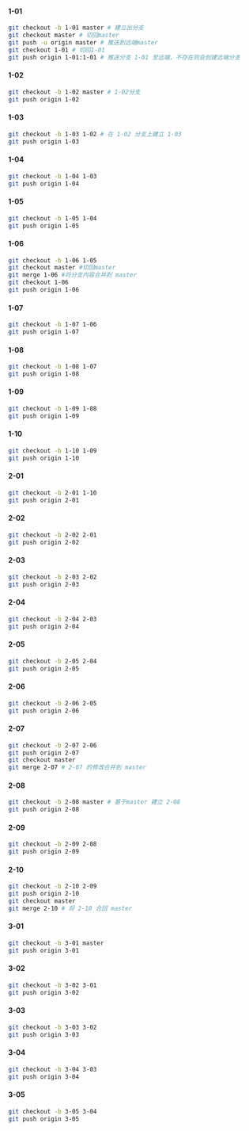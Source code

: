 #### 1-01 
```bash
git checkout -b 1-01 master # 建立出分支
git checkout master # 切回master
git push -u origin master # 推送到远端master
git checkout 1-01 # 切回1-01
git push origin 1-01:1-01 # 推送分支 1-01 至远端，不存在则会创建远端分支
```

#### 1-02
```bash
git checkout -b 1-02 master # 1-02分支
git push origin 1-02
```

#### 1-03
```bash
git checkout -b 1-03 1-02 # 在 1-02 分支上建立 1-03
git push origin 1-03
```

#### 1-04
```bash
git checkout -b 1-04 1-03
git push origin 1-04
```

#### 1-05
```bash
git checkout -b 1-05 1-04
git push origin 1-05
```

#### 1-06
```bash
git checkout -b 1-06 1-05
git checkout master #切回master
git merge 1-06 #将分支内容合并到 master
git checkout 1-06
git push origin 1-06
```

#### 1-07
```bash
git checkout -b 1-07 1-06
git push origin 1-07
```

#### 1-08
```bash
git checkout -b 1-08 1-07
git push origin 1-08
```

#### 1-09
```bash
git checkout -b 1-09 1-08
git push origin 1-09
```

#### 1-10
```bash
git checkout -b 1-10 1-09
git push origin 1-10
```

#### 2-01
```bash
git checkout -b 2-01 1-10
git push origin 2-01
```

#### 2-02
```bash
git checkout -b 2-02 2-01
git push origin 2-02
```

#### 2-03
```bash
git checkout -b 2-03 2-02
git push origin 2-03
```

#### 2-04
```bash
git checkout -b 2-04 2-03
git push origin 2-04
```

#### 2-05
```bash
git checkout -b 2-05 2-04
git push origin 2-05
```

#### 2-06
```bash
git checkout -b 2-06 2-05
git push origin 2-06
```

#### 2-07
```bash
git checkout -b 2-07 2-06
git push origin 2-07
git checkout master
git merge 2-07 # 2-07 的修改合并到 master
```

#### 2-08
```bash
git checkout -b 2-08 master # 基于master 建立 2-08
git push origin 2-08
```

#### 2-09
```bash
git checkout -b 2-09 2-08
git push origin 2-09
```

#### 2-10
```bash
git checkout -b 2-10 2-09
git push origin 2-10
git checkout master
git merge 2-10 # 将 2-10 合回 master
```

#### 3-01
```bash
git checkout -b 3-01 master
git push origin 3-01
```

#### 3-02
```bash
git checkout -b 3-02 3-01
git push origin 3-02
```

#### 3-03
```bash
git checkout -b 3-03 3-02
git push origin 3-03
```

#### 3-04
```bash
git checkout -b 3-04 3-03
git push origin 3-04
```

#### 3-05
```bash
git checkout -b 3-05 3-04
git push origin 3-05
```